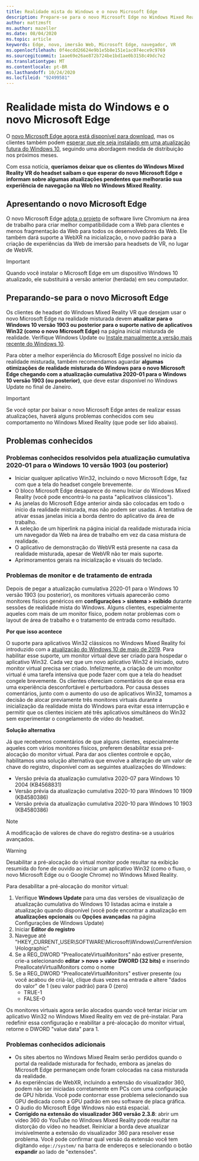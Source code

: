 ```yaml
---
title: Realidade mista do Windows e o novo Microsoft Edge
description: Prepare-se para o novo Microsoft Edge no Windows Mixed Reality. Inclui alterações esperadas, atualizações a serem verificadas e problemas conhecidos.
author: mattzmsft
ms.author: mazeller
ms.date: 08/04/2020
ms.topic: article
keywords: Edge, novo, imersão Web, Microsoft Edge, navegador, VR
ms.openlocfilehash: 0f4ecdd26624e9b1e5b8e151e1ac074ece9c9769
ms.sourcegitcommit: 1aae69e26ae872b724be1bd1ae0b3158c49dc7e2
ms.translationtype: MT
ms.contentlocale: pt-BR
ms.lasthandoff: 10/24/2020
ms.locfileid: "92499581"
---
```

# <a name="windows-mixed-reality-and-the-new-microsoft-edge"></a>Realidade mista do Windows e o novo Microsoft Edge

O [novo Microsoft Edge agora está disponível para download](https://blogs.windows.com/windowsexperience/?p=173496), mas os clientes também podem [esperar que ele seja instalado em uma atualização futura do Windows 10](https://blogs.windows.com/msedgedev/2020/01/15/upgrading-new-microsoft-edge-79-chromium/), seguindo uma abordagem medida de distribuição nos próximos meses. 

Com essa notícia, **queríamos deixar que os clientes do Windows Mixed Reality VR do headset saibam o que esperar do novo Microsoft Edge e informam sobre algumas atualizações pendentes que melhorarão sua experiência de navegação na Web no Windows Mixed Reality**.

## <a name="introducing-the-new-microsoft-edge"></a>Apresentando o novo Microsoft Edge

O novo Microsoft Edge [adota o projeto](https://blogs.windows.com/windowsexperience/2018/12/06/microsoft-edge-making-the-web-better-through-more-open-source-collaboration/) de software livre Chromium na área de trabalho para criar melhor compatibilidade com a Web para clientes e menos fragmentação da Web para todos os desenvolvedores da Web. Ele também dará suporte a WebXR na inicialização, o novo padrão para a criação de experiências da Web de imersão para headsets de VR, no lugar de WebVR.

>[!IMPORTANT]
>Quando você instalar o Microsoft Edge em um dispositivo Windows 10 atualizado, ele substituirá a versão anterior (herdada) em seu computador.

## <a name="getting-ready-for-the-new-microsoft-edge"></a>Preparando-se para o novo Microsoft Edge

Os clientes de headset do Windows Mixed Reality VR que desejam usar o novo Microsoft Edge na realidade misturada devem **atualizar para o Windows 10 versão 1903 ou posterior para o suporte nativo de aplicativos Win32 (como o novo Microsoft Edge)** na página inicial misturada de realidade. Verifique Windows Update ou [Instale manualmente a versão mais recente do Windows 10](https://www.microsoft.com/en-us/software-download/windows10).

Para obter a melhor experiência do Microsoft Edge possível no início da realidade misturada, também recomendamos aguardar **algumas otimizações de realidade misturada do Windows para o novo Microsoft Edge chegando com a atualização cumulativa 2020-01 para o Windows 10 versão 1903 (ou posterior)**, que deve estar disponível no Windows Update no final de Janeiro.

>[!IMPORTANT]
>Se você optar por baixar o novo Microsoft Edge antes de realizar essas atualizações, haverá alguns problemas conhecidos com seu comportamento no Windows Mixed Reality (que pode ser lido abaixo).

## <a name="known-issues"></a>Problemas conhecidos

### <a name="known-issues-resolved-by-the-2020-01-cumulative-update-for-windows-10-version-1903-or-later"></a>Problemas conhecidos resolvidos pela atualização cumulativa 2020-01 para o Windows 10 versão 1903 (ou posterior)

- Iniciar qualquer aplicativo Win32, incluindo o novo Microsoft Edge, faz com que a tela do headset congele brevemente.
- O bloco Microsoft Edge desaparece do menu Iniciar do Windows Mixed Reality (você pode encontrá-lo na pasta "aplicativos clássicos").
- As janelas do Microsoft Edge anterior ainda são colocadas em todo o início da realidade misturada, mas não podem ser usadas. A tentativa de ativar essas janelas inicia a borda dentro do aplicativo da área de trabalho.
- A seleção de um hiperlink na página inicial da realidade misturada inicia um navegador da Web na área de trabalho em vez da casa mistura de realidade.
- O aplicativo de demonstração do WebVR está presente na casa da realidade misturada, apesar de WebVR não ter mais suporte.
- Aprimoramentos gerais na inicialização e visuais do teclado.

### <a name="monitor-and-input-handling-issues"></a>Problemas de monitor e de tratamento de entrada

Depois de pegar a atualização cumulativa 2020-01 para o Windows 10 versão 1903 (ou posterior), os monitores virtuais aparecerão como monitores físicos genéricos em **configurações > sistema > exibido** durante sessões de realidade mista do Windows. Alguns clientes, especialmente aqueles com mais de um monitor físico, podem notar problemas com o layout de área de trabalho e o tratamento de entrada como resultado.

**Por que isso acontece**

O suporte para aplicativos Win32 clássicos no Windows Mixed Reality foi introduzido com a [atualização do Windows 10 de maio de 2019](https://docs.microsoft.com/windows/mixed-reality/enthusiast-guide/release-notes-may-2019). Para habilitar esse suporte, um monitor virtual deve ser criado para hospedar o aplicativo Win32. Cada vez que um novo aplicativo Win32 é iniciado, outro monitor virtual precisa ser criado. Infelizmente, a criação de um monitor virtual é uma tarefa intensiva que pode fazer com que a tela do headset congele brevemente. Os clientes ofereciam comentários de que essa era uma experiência desconfortável e perturbadora. Por causa desses comentários, junto com o aumento do uso de aplicativos Win32, tomamos a decisão de alocar previamente três monitores virtuais durante a inicialização da realidade mista do Windows para evitar essa interrupção e permitir que os clientes iniciem até três aplicativos simultâneos do Win32 sem experimentar o congelamento de vídeo do headset.

**Solução alternativa**

Já que recebemos comentários de que alguns clientes, especialmente aqueles com vários monitores físicos, preferem desabilitar essa pré-alocação do monitor virtual. Para dar aos clientes controle e opção, habilitamos uma solução alternativa que envolve a alteração de um valor de chave do registro, disponível com as seguintes atualizações do Windows:
- Versão prévia da atualização cumulativa 2020-07 para Windows 10 2004 (KB4568831)
- Versão prévia da atualização cumulativa 2020-10 para Windows 10 1909 (KB4580386)
- Versão prévia da atualização cumulativa 2020-10 para Windows 10 1903 (KB4580386)

>[!NOTE]
>A modificação de valores de chave do registro destina-se a usuários avançados.

>[!WARNING]
>Desabilitar a pré-alocação do virtual monitor pode resultar na exibição resumida do fone de ouvido ao iniciar um aplicativo Win32 (como o fluxo, o novo Microsoft Edge ou o Google Chrome) no Windows Mixed Reality.

Para desabilitar a pré-alocação do monitor virtual:
1. Verifique **Windows Update** para uma das versões de visualização de atualização cumulativa do Windows 10 listadas acima e instale a atualização quando disponível (você pode encontrar a atualização em **atualizações opcionais** ou **Opções avançadas** na página Configurações de Windows Update)
2. Iniciar **Editor do registro**
3. Navegue até "HKEY_CURRENT_USER\SOFTWARE\Microsoft\Windows\CurrentVersion\Holographic\"
4. Se a REG_DWORD "PreallocateVirtualMonitors" não estiver presente, crie-a selecionando **editar > novo > valor DWORD (32 bits)** e inserindo PreallocateVirtualMonitors como o nome
5. Se a REG_DWORD "PreallocateVirtualMonitors" estiver presente (ou você acabou de criá-la), clique duas vezes na entrada e altere "dados do valor" de 1 (seu valor padrão) para 0 (zero)
    * TRUE-1
    * FALSE-0

Os monitores virtuais agora serão alocados quando você tentar iniciar um aplicativo Win32 no Windows Mixed Reality em vez de pré-instalar. Para redefinir essa configuração e reabilitar a pré-alocação do monitor virtual, retorne o DWORD "value data" para 1.

### <a name="additional-known-issues"></a>Problemas conhecidos adicionais

-   Os sites abertos no Windows Mixed Realm serão perdidos quando o portal da realidade misturada for fechado, embora as janelas do Microsoft Edge permaneçam onde foram colocadas na casa misturada da realidade.
- As experiências de WebXR, incluindo a extensão do visualizador 360, podem não ser iniciadas corretamente em PCs com uma configuração de GPU híbrida. Você pode contornar esse problema selecionando sua GPU dedicada como a GPU padrão em seu software de placa gráfica.
-   O áudio do Microsoft Edge Windows não está espacial.
-   **Corrigido na extensão do visualizador 360 versão 2.3.8**: abrir um vídeo 360 do YouTube no Windows Mixed Reality pode resultar na distorção do vídeo no headset. Reiniciar a borda deve atualizar invisivelmente a extensão do visualizador 360 para resolver esse problema. Você pode confirmar qual versão da extensão você tem digitando `edge://system/` na barra de endereços e selecionando o botão **expandir** ao lado de "extensões".
